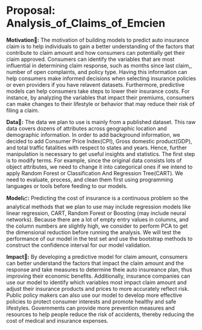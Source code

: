 # Proposal: Analysis_of_Claims_of_Emcien

__Motivation:thought_balloon::__
The motivation of building models to predict auto insurance claim is to help individuals to gain a better
understanding of the factors that contribute to claim amount and how consumers can
potentially get their claim approved. Consumers can identify the variables that are most influential in
determining claim response, such as months since last claim,,	number of open complaints, and policy type.
Having this information can help consumers make informed decisions when selecting insurance policies
or even providers if you have relavent datasets. Furthermore, predictive models can help consumers take steps to lower their
insurance costs. For instance, by analyzing the variables that impact their premiums, consumers
can make changes to their lifestyle or behavior that may reduce their risk of filing a claim.

__Data:mag_right::__
The data we plan to use is mainly from a published dataset. This raw data covers dozens of attributes across geographic
location and demographic information. In order to add background information, we decided to add Consumer
Price Index(CPI), Gross domestic product(GDP), and total traffic fatalities with respect to states and years. Hence,
further manipulation is necessary to get useful insights and statistics. The first step is to modify terms.
For example, since the original data consists lots of object attributes, we need to change it into
categorical ones if we intend to apply Random Forest or Classification And Regression Tree(CART). 
We need to evaluate, process, and clean them first using programming languages or tools
before feeding to our models.

__Model:chart_with_upwards_trend::__
Predicting the cost of insurance is a continuous problem so the analytical methods that
we plan to use may include regression models like linear regression, CART, Random Forest or
Boosting (may include neural networks). Because there are a lot of empty entry values in
columns, and the column numbers are slightly high, we consider to perform PCA to get the
dimensional reduction before running the analysis.
We will test the performance of our model in the test set and use the bootstrap methods to
construct the confidence interval for our model validation.

__Impact:speech_balloon::__
By developing a predictive model for claim amount, consumers can better understand
the factors that impact the claim amount and the response and take measures to determine theie auto
insureance plan, thus improving their economic benefits. Additionally, insurance companies can use our model to
identify which variables most impact claim amount and adjust their insurance products
and prices to more accurately reflect risk. Public policy makers can also use our model to
develop more effective policies to protect consumer interests and promote healthy and safe 
lifestyles. Governments can provide more prevention measures and resources to help people
reduce the risk of accidents, thereby reducing the cost of medical and insurance
expenses.
